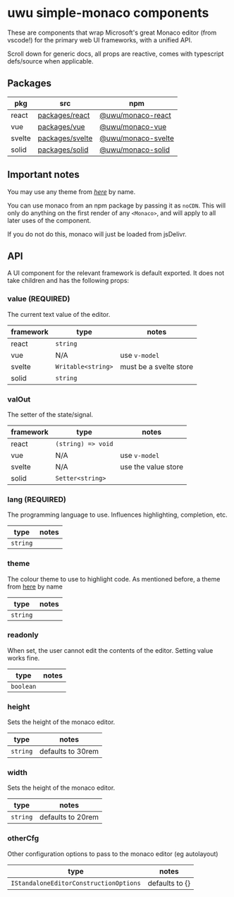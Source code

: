 # uwu simple-monaco components

These are components that wrap Microsoft's great Monaco editor (from vscode!)
for the primary web UI frameworks, with a unified API.

Scroll down for generic docs, all props are reactive, comes with typescript defs/source when applicable.

## Packages
| pkg    | src                                                                                 | npm                                                |
|--------|-------------------------------------------------------------------------------------|----------------------------------------------------|
| react  | [packages/react](https://github.com/uwu/simple-monaco/tree/master/packages/react)   | [@uwu/monaco-react](https://npm.im/monaco-react)   |
| vue    | [packages/vue](https://github.com/uwu/simple-monaco/tree/master/packages/vue)       | [@uwu/monaco-vue](https://npm.im/monaco-vue)       |
| svelte | [packages/svelte](https://github.com/uwu/simple-monaco/tree/master/packages/svelte) | [@uwu/monaco-svelte](https://npm.im/monaco-svelte) |
| solid  | [packages/solid](https://github.com/uwu/simple-monaco/tree/master/packages/solid)   | [@uwu/monaco-solid](https://npm.im/monaco-solid)   |

## Important notes

You may use any theme from [*here*](https://github.com/brijeshb42/monaco-themes/tree/master/themes) by name.

You can use monaco from an npm package by passing it as `noCDN`.
This will only do anything on the first render of any `<Monaco>`, and will apply to all later uses of the component.

If you do not do this, monaco will just be loaded from jsDelivr.

## API

A UI component for the relevant framework is default exported. It does not take children and has the following props:

### value (REQUIRED)
The current text value of the editor.

| framework | type               | notes                  |
|-----------|--------------------|------------------------|
| react     | `string`           |                        |
| vue       | N/A                | use `v-model`          |
| svelte    | `Writable<string>` | must be a svelte store |
| solid     | `string`           |                        |

### valOut
The setter of the state/signal.

| framework | type               | notes               |
|-----------|--------------------|---------------------|
| react     | `(string) => void` |                     |
| vue       | N/A                | use `v-model`       |
| svelte    | N/A                | use the value store |
| solid     | `Setter<string>`   |                     |

### lang (REQUIRED)
The programming language to use. Influences highlighting, completion, etc.

| type     | notes |
|----------|-------|
| `string` |       |

### theme
The colour theme to use to highlight code.
As mentioned before, a theme from [here](https://github.com/brijeshb42/monaco-themes/tree/master/themes) by name

| type     | notes |
|----------|-------|
| `string` |       |

### readonly
When set, the user cannot edit the contents of the editor. Setting value works fine.

| type      | notes |
|-----------|-------|
| `boolean` |       |

### height
Sets the height of the monaco editor.

| type     | notes             |
|----------|-------------------|
| `string` | defaults to 30rem |

### width
Sets the height of the monaco editor.

| type     | notes             |
|----------|-------------------|
| `string` | defaults to 20rem |

### otherCfg
Other configuration options to pass to the monaco editor (eg autolayout)

| type                                   | notes          |
|----------------------------------------|----------------|
| `IStandaloneEditorConstructionOptions` | defaults to {} |
